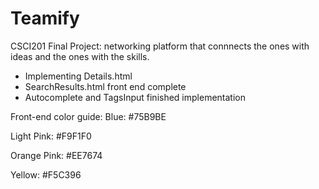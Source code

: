 # Teamify

CSCI201 Final Project: networking platform that connnects the ones with ideas and the ones with the skills.

- Implementing Details.html 
- SearchResults.html front end complete
- Autocomplete and TagsInput finished implementation 

Front-end color guide:
Blue: #75B9BE

Light Pink: #F9F1F0

Orange Pink: #EE7674

Yellow: #F5C396
